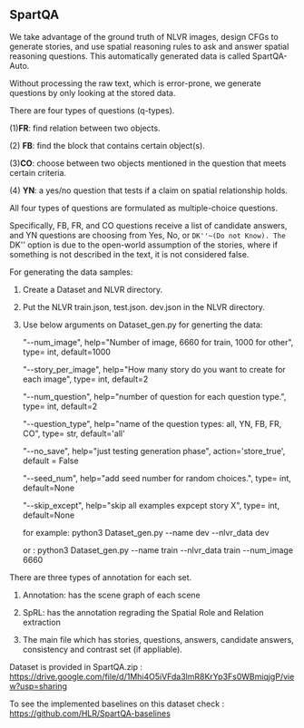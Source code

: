 ## SpartQA

  

We take advantage of the ground truth of NLVR images, design CFGs to generate stories, and use spatial reasoning rules to ask and answer spatial reasoning questions. This automatically generated data is called SpartQA-Auto.

  

Without processing the raw text, which is error-prone, we generate questions by only looking at the stored data.

  

There are four types of questions (q-types).

(1)**FR**: find relation between two objects.

(2) **FB**: find the block that contains certain object(s).

(3)**CO**: choose between two objects mentioned in the question that meets certain criteria.

(4) **YN**: a yes/no question that tests if a claim on spatial relationship holds.

  

All four types of questions are formulated as multiple-choice questions.

Specifically, FB, FR, and CO questions receive a list of candidate answers, and YN questions are choosing from Yes, No, or ``DK''~(Do not Know). The `` DK'' option is due to the open-world assumption of the stories, where if something is not described in the text, it is not considered false.

  
  

For generating the data samples:

1. Create a Dataset and NLVR directory.

2. Put the NLVR train.json, test.json. dev.json in the NLVR directory.

3. Use below arguments on Dataset_gen.py for generting the data:


    "--num_image",  help="Number of image, 6660 for train, 1000 for other", type= int, default=1000
    
    "--story_per_image",  help="How many story do you want to create for each image", type= int, default=2
    
    "--num_question",  help="number of question for each question type.", type= int, default=2
    
    "--question_type",  help="name of the question types: all, YN, FB, FR, CO", type= str, default='all'
    
    "--no_save",  help="just testing generation phase", action='store_true', default = False
    
    "--seed_num", help="add seed number for random choices.", type= int, default=None
    
    "--skip_except", help="skip all examples expcept story X", type= int, default=None

  

    for example:       python3 Dataset_gen.py --name dev --nlvr_data dev
    
    or :                      python3 Dataset_gen.py --name train --nlvr_data train --num_image 6660

  
  
  

There are three types of annotation for each set.

1. Annotation: has the scene graph of each scene

2. SpRL: has the annotation regrading the Spatial Role and Relation extraction

3. The main file which has stories, questions, answers, candidate answers, consistency and contrast set (if appliable).

  

Dataset is provided in SpartQA.zip : https://drive.google.com/file/d/1Mhi4O5iVFda3lmR8KrYp3Fs0WBmiqjgP/view?usp=sharing

  

To see the implemented baselines on this dataset check : https://github.com/HLR/SpartQA-baselines

